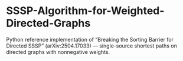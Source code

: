 # SSSP-Algorithm-for-Weighted-Directed-Graphs
Python reference implementation of “Breaking the Sorting Barrier for Directed SSSP” (arXiv:2504.17033) — single-source shortest paths on directed graphs with nonnegative weights.
